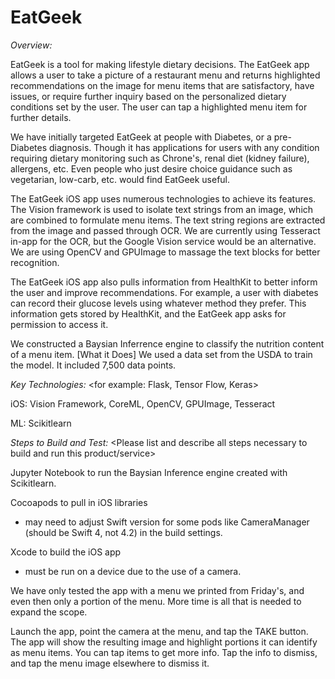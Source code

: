 # EatGeek

*Overview:*
<Please describe this product or service including any machine learning models used>

EatGeek is a tool for making lifestyle dietary decisions. The EatGeek app allows a user to take a picture of a restaurant menu and returns highlighted recommendations on the image for menu items that are satisfactory, have issues, or require further inquiry based on the personalized dietary conditions set by the user. The user can tap a highlighted menu item for further details.

We have initially targeted EatGeek at people with Diabetes, or a pre-Diabetes diagnosis. Though it has applications for users with any condition requiring dietary monitoring such as Chrone's, renal diet (kidney failure), allergens, etc. Even people who just desire choice guidance such as vegetarian, low-carb, etc. would find EatGeek useful.

The EatGeek iOS app uses numerous technologies to achieve its features. The Vision framework is used to isolate text strings from an image, which are combined to formulate menu items. The text string regions are extracted from the image and passed through OCR. We are currently using Tesseract in-app for the OCR, but the Google Vision service would be an alternative. We are using OpenCV and GPUImage to massage the text blocks for better recognition.

The EatGeek iOS app also pulls information from HealthKit to better inform the user and improve recommendations. For example, a user with diabetes can record their glucose levels using whatever method they prefer. This information gets stored by HealthKit, and the EatGeek app asks for permission to access it.

We constructed a Baysian Inferrence engine to classify the nutrition content of a menu item. [What it Does]
We used a data set from the USDA to train the model. It included 7,500 data points.


*Key Technologies:*
<for example: Flask, Tensor Flow, Keras>

iOS: Vision Framework, CoreML, OpenCV, GPUImage, Tesseract

ML: Scikitlearn

*Steps to Build and Test:*
<Please list and describe all steps necessary to build and run this product/service>

Jupyter Notebook to run the Baysian Inference engine created with Scikitlearn.

Cocoapods to pull in iOS libraries
 - may need to adjust Swift version for some pods like CameraManager (should be Swift 4, not 4.2) in the build settings.
 
Xcode to build the iOS app
 - must be run on a device due to the use of a camera.
 
We have only tested the app with a menu we printed from Friday's, and even then only a portion of the menu. More time is all that is needed to expand the scope.

Launch the app, point the camera at the menu, and tap the TAKE button. The app will show the resulting image and highlight portions it can identify as menu items. You can tap items to get more info. Tap the info to dismiss, and tap the menu image elsewhere to dismiss it.

